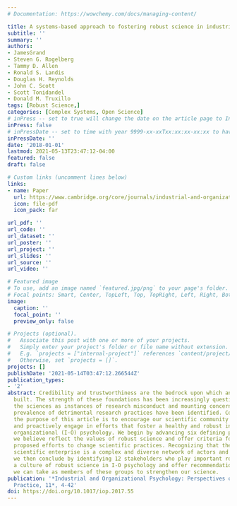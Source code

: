 ```yaml
---
# Documentation: https://wowchemy.com/docs/managing-content/

title: A systems-based approach to fostering robust science in industrial-organizational psychology
subtitle: ''
summary: ''
authors:
- JamesGrand
- Steven G. Rogelberg
- Tammy D. Allen
- Ronald S. Landis
- Douglas H. Reynolds
- John C. Scott
- Scott Tonidandel
- Donald M. Truxillo
tags: [Robust Science,]
categories: [Complex Systems, Open Science]
# inPress -- set to true will change the date on the article page to In Press; set to false will show publication date
inPress: false
# inPressDate -- set to time with year 9999-xx-xxTxx:xx:xx-xx:xx to have article listed as "in press" on Publications page; set to '' and include a date in the 'date' field once published
inPressDate: ''
date: '2018-01-01'
lastmod: 2021-05-13T23:47:12-04:00
featured: false
draft: false

# Custom links (uncomment lines below)
links:
- name: Paper
  url: https://www.cambridge.org/core/journals/industrial-and-organizational-psychology/article/systemsbased-approach-to-fostering-robust-science-in-industrialorganizational-psychology/FD06EF9650C321C18E542230703892BD
  icon: file-pdf
  icon_pack: far

url_pdf: ''
url_code: ''
url_dataset: ''
url_poster: ''
url_project: ''
url_slides: ''
url_source: ''
url_video: ''

# Featured image
# To use, add an image named `featured.jpg/png` to your page's folder.
# Focal points: Smart, Center, TopLeft, Top, TopRight, Left, Right, BottomLeft, Bottom, BottomRight.
image:
  caption: ''
  focal_point: ''
  preview_only: false

# Projects (optional).
#   Associate this post with one or more of your projects.
#   Simply enter your project's folder or file name without extension.
#   E.g. `projects = ["internal-project"]` references `content/project/deep-learning/index.md`.
#   Otherwise, set `projects = []`.
projects: []
publishDate: '2021-05-14T03:47:12.266544Z'
publication_types:
- '2'
abstract: Credibility and trustworthiness are the bedrock upon which any science is
  built. The strength of these foundations has been increasingly questioned across
  the sciences as instances of research misconduct and mounting concerns over the
  prevalence of detrimental research practices have been identified. Consequently,
  the purpose of this article is to encourage our scientific community to positively
  and proactively engage in efforts that foster a healthy and robust industrial and
  organizational (I-O) psychology. We begin by advancing six defining principles that
  we believe reflect the values of robust science and offer criteria for evaluating
  proposed efforts to change scientific practices. Recognizing that the contemporary
  scientific enterprise is a complex and diverse network of actors and institutions,
  we then conclude by identifying 12 stakeholders who play important roles in achieving
  a culture of robust science in I-O psychology and offer recommendations for actions
  we can take as members of these groups to strengthen our science.
publication: '*Industrial and Organizational Psychology: Perspectives on Science and
  Practice, 11*, 4-42'
doi: https://doi.org/10.1017/iop.2017.55
---
```

